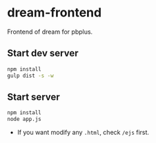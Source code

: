 # dream-frontend
Frontend of dream for pbplus.

## Start dev server ##
```sh
npm install
gulp dist -s -w
```

## Start server ###
```sh
npm install
node app.js
```

* If you want modify any `.html`, check `/ejs` first. 
